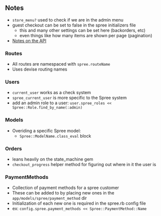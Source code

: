 ## Notes

* `store_menu?` used to check if we are in the admin menu
* guest checkout can be set to false in the spree initializers file
	* this and many other settings can be set here (backorders, etc)
	* even things like how many items are shown per page (pagination)
* [Notes on the API][1]

### Routes

* All routes are namespaced with `spree.routeName`
* Uses devise routing names

### Users

* `current_user` works as a check system
* `spree_current_user` is more specific to the Spree system
* add an admin role to a user: `user.spree_roles << Spree::Role.find_by_name(:admin)`

### Models

* Overiding a specific Spree model:
	* `Spree::ModelName.class_eval` block

### Orders

* leans heavily on the state_machine gem
* `checkout_progress` helper method for figuring out where in it the user is

### PaymentMethods

* Collection of payment methods for a spree customer
* These can be added to by placing new ones in the `app/models/spree/payment_method` dir
* Initialization of each new one is required in the spree.rb config file
 * ex: `config.spree.payment_methods << Spree::PaymentMethod::Name`

[1]: /SpreeApi